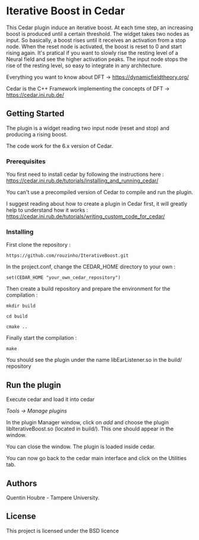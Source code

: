 # Iterative Boost in Cedar

This Cedar plugin induce an iterative boost. At each time step, an increasing boost is produced until a certain threshold.
The widget takes two nodes as input. So basically, a boost rises until it receives an activation from a stop node. When the reset node is activated, the boost is reset to 0 and start rising again.
It's pratical if you want to slowly rise the resting level of a Neural field and see the higher activation peaks. The input node stops the rise of the resting level, so easy to integrate in any architecture.

Everything you want to know about DFT -> https://dynamicfieldtheory.org/

Cedar is the C++ Framework implementing the concepts of DFT -> https://cedar.ini.rub.de/


## Getting Started

The plugin is a widget reading two input node (reset and stop) and producing a rising boost.

The code work for the 6.x version of Cedar.


### Prerequisites

You first need to install cedar by following the instructions here : https://cedar.ini.rub.de/tutorials/installing_and_running_cedar/

You can't use a precompiled version of Cedar to compile and run the plugin.

I suggest reading about how to create a plugin in Cedar first, it will greatly help to understand how it works : https://cedar.ini.rub.de/tutorials/writing_custom_code_for_cedar/


### Installing

First clone the repository :

`https://github.com/rouzinho/IterativeBoost.git`

In the project.conf, change the CEDAR_HOME directory to your own :

`set(CEDAR_HOME "your_own_cedar_repository")`

Then create a build repository and prepare the environment for the compilation :

`mkdir build`

`cd build`

`cmake ..`

Finally start the compilation :

`make`

You should see the plugin under the name libEarListener.so in the build/ repository

## Run the plugin

Execute cedar and load it into cedar 

*Tools -> Manage plugins*

In the plugin Manager window, click on *add* and choose the plugin libIterativeBoost.so (located in build/). This one should appear in the window.

You can close the window. The plugin is loaded inside cedar.

You can now go back to the cedar main interface and click on the Utilities tab.


## Authors

Quentin Houbre - Tampere University.

## License

This project is licensed under the BSD licence


